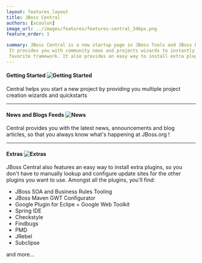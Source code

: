 ```yaml
---
layout: features_layout
title: JBoss Central
authors: [xcoulon]
image_url: ../images/features/features-central_346px.png
feature_order: 1

summary: JBoss Central is a new startup page in JBoss Tools and JBoss Developer Studio. 
 It provides you with community news and projects wizards to instantly start working with your 
 favorite framework. It also provides an easy way to install extra plugins.
---
```


#### Getting Started ![Getting Started](../../images/features/features-central_346px.png)
Central helps you start a new project by providing you multiple project creation wizards and quickstarts  

***
#### News and Blogs Feeds ![News](../../images/features/features-central_346px.png) 
Central provides you with the latest news, announcements and blog articles, so that you always know what's happening at JBoss.org !

***
#### Extras ![Extras](../../images/features/features-central_346px.png)
JBoss Central also features an easy way to install extra plugins, 
so you don't have to manually lookup and configure update sites for the other plugins you want to use. 
Amongst all the plugins, you'll find:

* JBoss SOA and Business Rules Tooling
* JBoss Maven GWT Configurator
* Google Plugin for Eclipe  + Google Web Toolkit
* Spring IDE
* Checkstyle
* Findbugs
* PMD
* JRebel
* Subclipse

and more...

